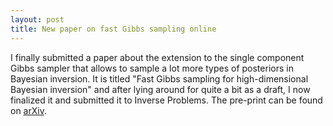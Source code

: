 ```yaml
---
layout: post
title: New paper on fast Gibbs sampling online
---
```

I finally submitted a paper about the extension to the single component Gibbs sampler that allows to sample a lot more types of posteriors in Bayesian inversion. It is titled "Fast Gibbs sampling for high-dimensional Bayesian inversion" and after lying around for quite a bit as a draft, I now finalized it and submitted it to Inverse Problems. The pre-print can be found on [arXiv](http://arxiv.org/abs/1602.08595).
